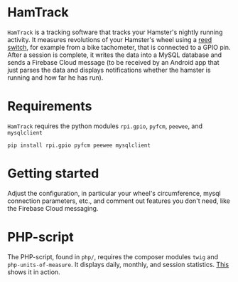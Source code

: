 # HamTrack
`HamTrack` is a tracking software that tracks your Hamster's nightly running activity. It measures revolutions of your Hamster's wheel using a [reed switch](https://en.wikipedia.org/wiki/Reed_switch), for example from a bike tachometer, that is connected to a GPIO pin. After a session is complete, it writes the data into a MySQL database and sends a Firebase Cloud message (to be received by an Android app that just parses the data and displays notifications whether the hamster is running and how far he has run).

# Requirements
`HamTrack` requires the python modules `rpi.gpio`, `pyfcm`, `peewee`, and `mysqlclient`

    pip install rpi.gpio pyfcm peewee mysqlclient

# Getting started
Adjust the configuration, in particular your wheel's circumference, mysql connection parameters, etc., and comment out features you don't need, like the Firebase Cloud messaging.

# PHP-script
The PHP-script, found in `php/`, requires the composer modules `twig` and `php-units-of-measure`. It displays daily, monthly, and session statistics. [This](https://sonic.serveftp.com/herbert/) shows it in action.
